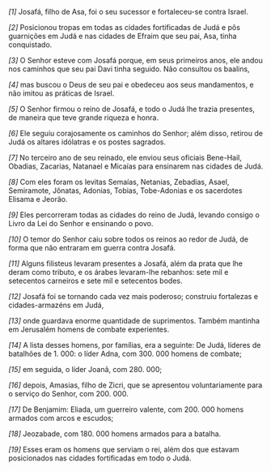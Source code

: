 *[1]* Josafá, filho de Asa, foi o seu sucessor e fortaleceu-se contra Israel.

*[2]* Posicionou tropas em todas as cidades fortificadas de Judá e pôs guarnições em Judá e nas cidades de Efraim que seu pai, Asa, tinha conquistado.

*[3]* O Senhor esteve com Josafá porque, em seus primeiros anos, ele andou nos caminhos que seu pai Davi tinha seguido. Não consultou os baalins,

*[4]* mas buscou o Deus de seu pai e obedeceu aos seus mandamentos, e não imitou as práticas de Israel.

*[5]* O Senhor firmou o reino de Josafá, e todo o Judá lhe trazia presentes, de maneira que teve grande riqueza e honra.

*[6]* Ele seguiu corajosamente os caminhos do Senhor; além disso, retirou de Judá os altares idólatras e os postes sagrados.

*[7]* No terceiro ano de seu reinado, ele enviou seus oficiais Bene-Hail, Obadias, Zacarias, Natanael e Micaías para ensinarem nas cidades de Judá.

*[8]* Com eles foram os levitas Semaías, Netanias, Zebadias, Asael, Semiramote, Jônatas, Adonias, Tobias, Tobe-Adonias e os sacerdotes Elisama e Jeorão.

*[9]* Eles percorreram todas as cidades do reino de Judá, levando consigo o Livro da Lei do Senhor e ensinando o povo.

*[10]* O temor do Senhor caiu sobre todos os reinos ao redor de Judá, de forma que não entraram em guerra contra Josafá.

*[11]* Alguns filisteus levaram presentes a Josafá, além da prata que lhe deram como tributo, e os árabes levaram-lhe rebanhos: sete mil e setecentos carneiros e sete mil e setecentos bodes.

*[12]* Josafá foi se tornando cada vez mais poderoso; construiu fortalezas e cidades-armazéns em Judá,

*[13]* onde guardava enorme quantidade de suprimentos. Também mantinha em Jerusalém homens de combate experientes.

*[14]* A lista desses homens, por famílias, era a seguinte: De Judá, líderes de batalhões de 1. 000: o líder Adna, com 300. 000 homens de combate;

*[15]* em seguida, o líder Joanã, com 280. 000;

*[16]* depois, Amasias, filho de Zicri, que se apresentou voluntariamente para o serviço do Senhor, com 200. 000.

*[17]* De Benjamim: Eliada, um guerreiro valente, com 200. 000 homens armados com arcos e escudos;

*[18]* Jeozabade, com 180. 000 homens armados para a batalha.

*[19]* Esses eram os homens que serviam o rei, além dos que estavam posicionados nas cidades fortificadas em todo o Judá.

